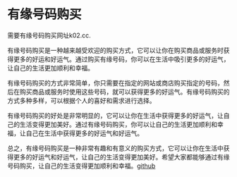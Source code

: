 # 有缘号码购买

需要有缘号码购买网址k02.cc.

有缘号码购买是一种越来越受欢迎的购买方式，它可以让你在购买商品或服务时获得更多的好运和好运气。通过购买有缘号码，你可以在生活中吸引更多的好运气，让自己的生活更加顺利和幸福。

有缘号码购买的方式非常简单，你只需要在指定的网站或商店购买指定的号码，然后在购买商品或服务时使用这些号码，就可以获得更多的好运气。有缘号码购买的方式多种多样，可以根据个人的喜好和需求进行选择。

有缘号码购买的好处是非常明显的，它可以让你在生活中获得更多的好运气，让自己的生活变得更加美好。通过有缘号码购买，你可以让自己的生活更加顺利和幸福，让自己在生活中获得更多的好运气和好运气。

总之，有缘号码购买是一种非常有趣和有意义的购买方式，它可以让你在生活中获得更多的好运气和好运气，让自己的生活变得更加美好。希望大家都能够通过有缘号码购买，让自己的生活变得更加顺利和幸福。[github](https://github.com)